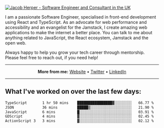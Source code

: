 [![Jacob Herper - Software Engineer and Consultant in the UK](https://res.cloudinary.com/jacobherper/image/upload/v1641506277/gh-image.png)](https://jacobherper.com/)

I am a passionate Software Engineer, specialised in front-end development using React and TypeScript. As an advocate for web performance and accessibility and an evangelist for the Jamstack, I create amazing web applications to make the internet a better place. You can talk to me about anything related to JavaScript, the React ecosystem, Jamstack and the open web.

Always happy to help you grow your tech career through mentorship. Please feel free to reach out, if you need help!

---

<p align="center">
  <strong>More from me:</strong> 
  <a href="https://jacobherper.com/">Website</a> •
  <a href="https://twitter.com/intent/follow?screen_name=jakeherp&tw_p=followbutton">Twitter</a> •
  <a href="https://www.linkedin.com/in/jacobherper/">LinkedIn</a>
</p>

---

## What I've worked on over the last few days:

<!--START_SECTION:waka-->

```txt
TypeScript       1 hr 50 mins    ████████████████▓░░░░░░░░   66.77 %
JSON             36 mins         █████▒░░░░░░░░░░░░░░░░░░░   21.90 %
JavaScript       6 mins          █░░░░░░░░░░░░░░░░░░░░░░░░   03.91 %
GDScript         4 mins          ▓░░░░░░░░░░░░░░░░░░░░░░░░   02.45 %
ActionScript 3   3 mins          ▓░░░░░░░░░░░░░░░░░░░░░░░░   02.12 %
```

<!--END_SECTION:waka-->

